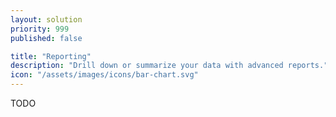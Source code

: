 ```yaml
---
layout: solution
priority: 999
published: false

title: "Reporting"
description: "Drill down or summarize your data with advanced reports."
icon: "/assets/images/icons/bar-chart.svg"
---
```


TODO

